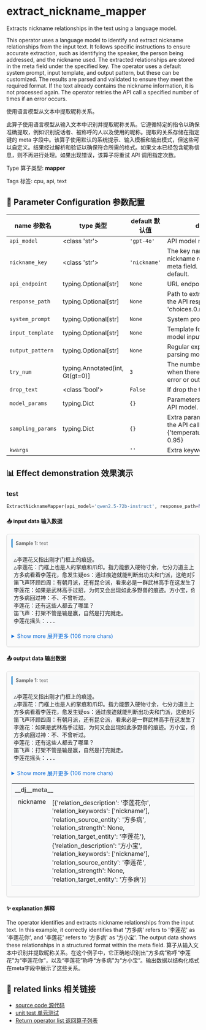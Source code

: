 # extract_nickname_mapper

Extracts nickname relationships in the text using a language model.

This operator uses a language model to identify and extract nickname relationships from the input text. It follows specific instructions to ensure accurate extraction, such as identifying the speaker, the person being addressed, and the nickname used. The extracted relationships are stored in the meta field under the specified key. The operator uses a default system prompt, input template, and output pattern, but these can be customized. The results are parsed and validated to ensure they meet the required format. If the text already contains the nickname information, it is not processed again. The operator retries the API call a specified number of times if an error occurs.

使用语言模型从文本中提取昵称关系。

此算子使用语言模型从输入文本中识别并提取昵称关系。它遵循特定的指令以确保准确提取，例如识别说话者、被称呼的人以及使用的昵称。提取的关系存储在指定键的 meta 字段中。该算子使用默认的系统提示、输入模板和输出模式，但这些可以自定义。结果经过解析和验证以确保符合所需的格式。如果文本已经包含昵称信息，则不再进行处理。如果出现错误，该算子将重试 API 调用指定次数。

Type 算子类型: **mapper**

Tags 标签: cpu, api, text

## 🔧 Parameter Configuration 参数配置
| name 参数名 | type 类型 | default 默认值 | desc 说明 |
|--------|------|--------|------|
| `api_model` | <class 'str'> | `'gpt-4o'` | API model name. |
| `nickname_key` | <class 'str'> | `'nickname'` | The key name to store the nickname relationship in the meta field. It's "nickname" in default. |
| `api_endpoint` | typing.Optional[str] | `None` | URL endpoint for the API. |
| `response_path` | typing.Optional[str] | `None` | Path to extract content from the API response. Defaults to 'choices.0.message.content'. |
| `system_prompt` | typing.Optional[str] | `None` | System prompt for the task. |
| `input_template` | typing.Optional[str] | `None` | Template for building the model input. |
| `output_pattern` | typing.Optional[str] | `None` | Regular expression for parsing model output. |
| `try_num` | typing.Annotated[int, Gt(gt=0)] | `3` | The number of retry attempts when there is an API call error or output parsing error. |
| `drop_text` | <class 'bool'> | `False` | If drop the text in the output. |
| `model_params` | typing.Dict | `{}` | Parameters for initializing the API model. |
| `sampling_params` | typing.Dict | `{}` | Extra parameters passed to the API call. e.g {'temperature': 0.9, 'top_p': 0.95} |
| `kwargs` |  | `''` | Extra keyword arguments. |

## 📊 Effect demonstration 效果演示
### test
```python
ExtractNicknameMapper(api_model='qwen2.5-72b-instruct', response_path=None)
```

#### 📥 input data 输入数据
<div class="sample-card" style="border:1px solid #ddd; padding:12px; margin:8px 0; border-radius:6px; background:#fafafa; box-shadow:0 1px 3px rgba(0,0,0,0.1);"><div class="sample-header" style="background:#f8f9fa; padding:4px 8px; margin-bottom:6px; border-radius:3px; font-size:0.9em; color:#666; border-left:3px solid #007acc;"><strong>Sample 1:</strong> text</div><pre style="padding:6px; background:#f6f8fa; border-radius:4px; overflow-x:auto; white-space:pre; word-wrap:normal;">△李莲花又指出刚才门框上的痕迹。
△李莲花：门框上也是人的掌痕和爪印。指力能嵌入硬物寸余，七分力道主上，三分力道垫下，还有辅以的爪式，看样子这还有昆仑派的外家功夫。
方多病看着李莲花，愈发生疑os：通过痕迹就能判断出功夫和门派，这绝对只有精通武艺之人才能做到，李莲花你到底是什么人？！
笛飞声环顾四周：有朝月派，还有昆仑派，看来必是一群武林高手在这发生了决斗！
李莲花：如果是武林高手过招，为何又会出现如此多野兽的痕迹。方小宝，你可听过江湖上有什么门派是驯兽来斗？方小宝？方小宝？
方多病回过神：不、不曾听过。
李莲花：还有这些人都去了哪里？
笛飞声：打架不管是输是赢，自然是打完就走。
李莲花摇头：...</pre><details style='margin:6px 0;'><summary style='cursor:pointer; color:#0366d6;'>Show more 展开更多 (106 more chars)</summary><pre style="padding:6px; background:#f6f8fa; border-radius:4px; overflow-x:auto; white-space:pre; word-wrap:normal;">△李莲花又指出刚才门框上的痕迹。
△李莲花：门框上也是人的掌痕和爪印。指力能嵌入硬物寸余，七分力道主上，三分力道垫下，还有辅以的爪式，看样子这还有昆仑派的外家功夫。
方多病看着李莲花，愈发生疑os：通过痕迹就能判断出功夫和门派，这绝对只有精通武艺之人才能做到，李莲花你到底是什么人？！
笛飞声环顾四周：有朝月派，还有昆仑派，看来必是一群武林高手在这发生了决斗！
李莲花：如果是武林高手过招，为何又会出现如此多野兽的痕迹。方小宝，你可听过江湖上有什么门派是驯兽来斗？方小宝？方小宝？
方多病回过神：不、不曾听过。
李莲花：还有这些人都去了哪里？
笛飞声：打架不管是输是赢，自然是打完就走。
李莲花摇头：就算打完便走，但这里是客栈，为何这么多年一直荒在这里，甚至没人来收拾一下？
笛飞声：闹鬼？这里死过这么多人，楼下又画了那么多符，所以不敢进来？
△这时，梁上又出现有东西移动的声响，李莲花、笛飞声都猛然回头看去。
</pre></details></div>

#### 📤 output data 输出数据
<div class="sample-card" style="border:1px solid #ddd; padding:12px; margin:8px 0; border-radius:6px; background:#fafafa; box-shadow:0 1px 3px rgba(0,0,0,0.1);"><div class="sample-header" style="background:#f8f9fa; padding:4px 8px; margin-bottom:6px; border-radius:3px; font-size:0.9em; color:#666; border-left:3px solid #007acc;"><strong>Sample 1:</strong> text</div><pre style="padding:6px; background:#f6f8fa; border-radius:4px; overflow-x:auto; white-space:pre; word-wrap:normal;">△李莲花又指出刚才门框上的痕迹。
△李莲花：门框上也是人的掌痕和爪印。指力能嵌入硬物寸余，七分力道主上，三分力道垫下，还有辅以的爪式，看样子这还有昆仑派的外家功夫。
方多病看着李莲花，愈发生疑os：通过痕迹就能判断出功夫和门派，这绝对只有精通武艺之人才能做到，李莲花你到底是什么人？！
笛飞声环顾四周：有朝月派，还有昆仑派，看来必是一群武林高手在这发生了决斗！
李莲花：如果是武林高手过招，为何又会出现如此多野兽的痕迹。方小宝，你可听过江湖上有什么门派是驯兽来斗？方小宝？方小宝？
方多病回过神：不、不曾听过。
李莲花：还有这些人都去了哪里？
笛飞声：打架不管是输是赢，自然是打完就走。
李莲花摇头：...</pre><details style='margin:6px 0;'><summary style='cursor:pointer; color:#0366d6;'>Show more 展开更多 (106 more chars)</summary><pre style="padding:6px; background:#f6f8fa; border-radius:4px; overflow-x:auto; white-space:pre; word-wrap:normal;">△李莲花又指出刚才门框上的痕迹。
△李莲花：门框上也是人的掌痕和爪印。指力能嵌入硬物寸余，七分力道主上，三分力道垫下，还有辅以的爪式，看样子这还有昆仑派的外家功夫。
方多病看着李莲花，愈发生疑os：通过痕迹就能判断出功夫和门派，这绝对只有精通武艺之人才能做到，李莲花你到底是什么人？！
笛飞声环顾四周：有朝月派，还有昆仑派，看来必是一群武林高手在这发生了决斗！
李莲花：如果是武林高手过招，为何又会出现如此多野兽的痕迹。方小宝，你可听过江湖上有什么门派是驯兽来斗？方小宝？方小宝？
方多病回过神：不、不曾听过。
李莲花：还有这些人都去了哪里？
笛飞声：打架不管是输是赢，自然是打完就走。
李莲花摇头：就算打完便走，但这里是客栈，为何这么多年一直荒在这里，甚至没人来收拾一下？
笛飞声：闹鬼？这里死过这么多人，楼下又画了那么多符，所以不敢进来？
△这时，梁上又出现有东西移动的声响，李莲花、笛飞声都猛然回头看去。
</pre></details><div class='meta' style='margin-top:6px;'><table class='meta-table' style='border-collapse:collapse; width:100%; border:1px solid #eaecef !important;'><tr><td colspan='2' style='text-align:left; vertical-align:top; padding:6px 8px; background-color:#f8f9fa !important; border-bottom:1px solid #eaecef !important; font-weight:bold; color:#555;'>__dj__meta__</td></tr><tr><td style='text-align:left; vertical-align:top; padding:4px 8px; background-color:#f8f9fa !important; border-bottom:1px solid #eaecef !important; white-space:nowrap; padding-left: 16px;'>nickname</td><td style='text-align:left; vertical-align:top; padding:4px 8px; background-color:#f8f9fa !important; border-bottom:1px solid #eaecef !important;'>[{&#x27;relation_description&#x27;: &#x27;李莲花你&#x27;, &#x27;relation_keywords&#x27;: [&#x27;nickname&#x27;], &#x27;relation_source_entity&#x27;: &#x27;方多病&#x27;, &#x27;relation_strength&#x27;: None, &#x27;relation_target_entity&#x27;: &#x27;李莲花&#x27;}, {&#x27;relation_description&#x27;: &#x27;方小宝&#x27;, &#x27;relation_keywords&#x27;: [&#x27;nickname&#x27;], &#x27;relation_source_entity&#x27;: &#x27;李莲花&#x27;, &#x27;relation_strength&#x27;: None, &#x27;relation_target_entity&#x27;: &#x27;方多病&#x27;}]</td></tr></table></div></div>

#### ✨ explanation 解释
The operator identifies and extracts nickname relationships from the input text. In this example, it correctly identifies that '方多病' refers to '李莲花' as '李莲花你', and '李莲花' refers to '方多病' as '方小宝'. The output data shows these relationships in a structured format within the meta field.
算子从输入文本中识别并提取昵称关系。在这个例子中，它正确地识别出“方多病”称呼“李莲花”为“李莲花你”，以及“李莲花”称呼“方多病”为“方小宝”。输出数据以结构化格式在meta字段中展示了这些关系。


## 🔗 related links 相关链接
- [source code 源代码](../../../data_juicer/ops/mapper/extract_nickname_mapper.py)
- [unit test 单元测试](../../../tests/ops/mapper/test_extract_nickname_mapper.py)
- [Return operator list 返回算子列表](../../Operators.md)